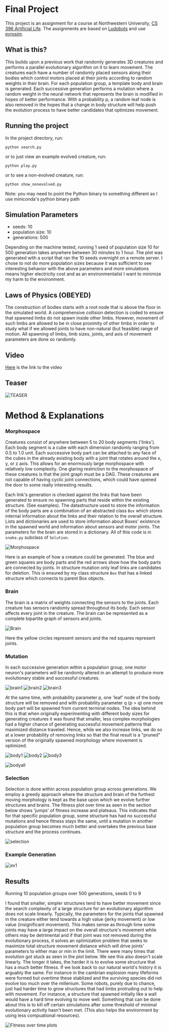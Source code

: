 # Final Project

This project is an assignment for a course at Northwestern University, [CS 396 Artificial Life](https://www.mccormick.northwestern.edu/computer-science/academics/courses/descriptions/396-2.html). The assignments are based on [Ludobots](https://www.reddit.com/r/ludobots) and use [pyrosim](https://github.com/jbongard/pyrosim).

## What is this?

This builds upon a previous work that randomly generates 3D creatures and performs a parallel evolutionary algorithm on it to learn movement. The creatures each have a number of randomly placed sensors along their bodies which control motors placed at their joints according to random weights in their brain. For each population group, a template body and brain is generated. Each successive generation performs a mutation where a random weight in the neural network that represents the brain is modified in hopes of better performance. With a probability p, a random leaf node is also removed in the hopes that a change in body structure will help push the evolution process to have better candidates that optimizes movement.

## Running the project

In the project directory, run:

`
python search.py
`

or to just view an example evolved creature, run:

`
python play.py
`

or to see a non-evolved creature, run:

`
python show_nonevolved.py
`

Note: you may need to point the Python binary to something different as I use miniconda's python binary path

## Simulation Parameters
- seeds: 10
- population size: 10
- generations: 500


Depending on the machine tested, running 1 seed of population size 10 for 500 generation takes anywhere between 30 minutes to 1 hour. The plot was generated with a script that ran the 10 seeds overnight on a remote server. I chose to not do more population sizes because it was sufficient to see interesting behavior with the above parameters and more simulations means higher electricity cost and as an environmentalist I want to minimize my harm to the environment.

## Laws of Physics (OBEYED)
The construction of bodies starts with a root node that is above the floor in the simulated world. A comprehensive collision detection is coded to ensure that spawned limbs do not spawn inside other limbs. However, movement of such limbs are allowed to be in close proximity of other limbs in order to study what if we allowed joints to have non-natural (but feasible) range of motion. All spawning of limbs, limb sizes, joints, and axis of movement parameters are done so randomly.

## Video
[Here](https://youtu.be/Xrt682Q9zOU) is the link to the video

## Teaser
![TEASER](teaser.gif)



# Method & Explanations
### Morphospace

Creatures consist of anywhere between 5 to 20 body segments ('links'). Each body segment is a cube with each dimension randomly ranging from 0.5 to 1.0 unit. Each successive body part can be attached to any face of the cubes in the already existing body with a joint that rotates around the x, y, or z axis. This allows for an enormously large morphospace with relatively low complexity. One glaring restriction to the morphospace of these creatures is that the joint graph must be a DAG. These creatures are not capable of having cyclic joint connections, which could have opened the door to some really interesting results.

Each link's generation is checked against the links that have been generated to ensure no spawning parts that reside within the existing structure. (See examples). 
The datastructure used to store the information of the body parts are a combination of an abstracted class `Box` which stores internal information about the links and their relation to the overall structure. Lists and dictionaries are used to store information about Boxes' existence in the spawned world and information about sensors and motor joints. The parameters for the brain are stored in a dictionary. All of this code is in `snake.py` subclass of `Solution`. 

![Morphospace](body.png)

Here is an example of how a creature could be generated. The blue and green squares are body parts and the red arrows show how the body parts are connected by joints. In structure mutation only leaf links are candidates for deletion. This is ensured by my class structure `Box` that has a linked structure which connects to parent Box objects. 

### Brain

The brain is a matrix of weights connecting the sensors to the joints. Each creature has sensors randomly spread throughout its body. Each sensor affects every joint in the creature. The brain can be represented as a complete bipartite graph of sensors and joints. 

![Brain](brain.png)

Here the yellow circles represent sensors and the red squares represent joints.

### Mutation
In each successive generation within a population group, one motor neuron's parameters will be randomly altered in an attempt to produce more evolutionary stable and successful creatures. 

<!-- A | B | C
- | - | - -->
![brain1](brainmut1.png) ![brain2](brainmut2.png) ![brain3](brainmut3.png) 


At the same time, with probability parameter p, one 'leaf' node of the body structure will be removed and with probability parameter q (p > q) one more body part will be spawned from current terminal nodes. The idea behind this is that when originally experimenting with different body sizes for generating creatures it was found that smaller, less complex morphologies had a higher chance of generating successful movement patterns that maximized distance traveled. Hence, while we also increase links, we do so at a lower probability of removing links so that the final result is a "pruned" version of the originally spawned morphology where movement is optimized.

![body1](bodymut1.png) ![body2](bodymut2.png) ![body3](bodymut3.png)

![bodyall](bodymutall.png)


### Selection
Selection is done within across population group across generations. We employ a greedy approach where the structure and brain of the furthest moving morphology is kept as the base upon which we evolve further structures and brains. The fitness plot over time as seen in the section below shows 'jumps' of fitness increase and plateaus. This indicates that for that specific population group, some structure has had no successful mutations and hence fitness stays the same, until a mutation in another population group becomes much better and overtakes the previous base structure and the process continues.

![selection](selection.png)

### Example Generation
![ex1](ex1.png)

## Results
Running 10 population groups over 500 generations, seeds 0 to 9

I found that smaller, simpler structures tend to have better movement since the search complexity of a large structure for an evolutionary algorithm does not scale linearly. 
Typically, the parameters for the joints that spawned in the creature either tend towards a high value (jerky movement) or low value (insignificant movement). This makes sense as through time some joints may have a large impact on the overall structure's movement while others may be detrimental and if that joint was not removed during the evolutionary process, it solves an optimization problem that seeks to maximize total structure movement distance which will drive joints' parameters to either max or min in the limit. There were many times that evolution got stuck as seen in the plot below. We see this also doesn't scale linearly. The longer it takes, the harder it is to evolve some structure that has a much better fitness. If we look back to our natural world's history it is arguably the same. For instance in the cambrian explosion many lifeforms were formed but overtime these stablized and the surviving species did not evolve too much over the millenium. Some robots, purely due to chance, just had harder time to grow structures that had limbs protruding out to help with movement. For instance, a structure that spawned initially like a wall would have a hard time evolving to move well. Something that can be done about this is to kill off certain simulations after some threshold of minimal evolutionary activity hasn't been met. (This also helps the environment by using less compuational resources). 

![Fitness over time plots](combined.png)